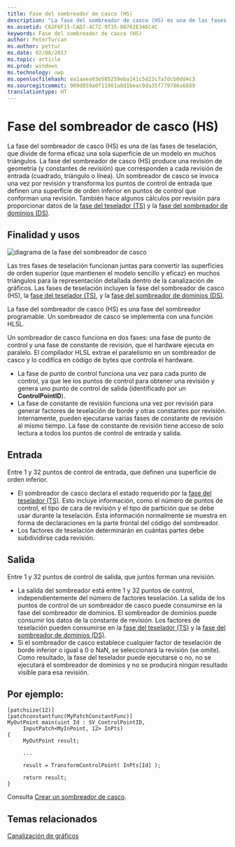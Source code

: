 ```yaml
---
title: Fase del sombreador de casco (HS)
description: "La fase del sombreador de casco (HS) es una de las fases de teselación, que divide de forma eficaz una sola superficie de un modelo en muchos triángulos."
ms.assetid: C62F6F15-CAD7-4C72-9735-00762E346C4C
keywords: Fase del sombreador de casco (HS)
author: PeterTurcan
ms.author: pettur
ms.date: 02/08/2017
ms.topic: article
ms.prod: windows
ms.technology: uwp
ms.openlocfilehash: ea1aaea93e585259eba141c5d23c7a7dcb0dd4c3
ms.sourcegitcommit: 909d859a0f11981a8d1beac0da35f779786a6889
translationtype: HT
---
```

# <a name="hull-shader-hs-stage"></a>Fase del sombreador de casco (HS)


La fase del sombreador de casco (HS) es una de las fases de teselación, que divide de forma eficaz una sola superficie de un modelo en muchos triángulos. La fase del sombreador de casco (HS) produce una revisión de geometría (y constantes de revisión) que corresponden a cada revisión de entrada (cuadrado, triángulo o línea). Un sombreador de casco se invoca una vez por revisión y transforma los puntos de control de entrada que definen una superficie de orden inferior en puntos de control que conforman una revisión. También hace algunos cálculos por revisión para proporcionar datos de la [fase del teselador (TS)](tessellator-stage--ts-.md) y la [fase del sombreador de dominios (DS)](domain-shader-stage--ds-.md).

## <a name="span-idpurposeandusesspanspan-idpurposeandusesspanspan-idpurposeandusesspanpurpose-and-uses"></a><span id="Purpose_and_uses"></span><span id="purpose_and_uses"></span><span id="PURPOSE_AND_USES"></span>Finalidad y usos


![diagrama de la fase del sombreador de casco](images/d3d11-hull-shader.png)

Las tres fases de teselación funcionan juntas para convertir las superficies de orden superior (que mantienen el modelo sencillo y eficaz) en muchos triángulos para la representación detallada dentro de la canalización de gráficos. Las fases de teselación incluyen la fase del sombreador de casco (HS), la [fase del teselador (TS)](tessellator-stage--ts-.md), y la [fase del sombreador de dominios (DS)](domain-shader-stage--ds-.md).

La fase del sombreador de casco (HS) es una fase del sombreador programable. Un sombreador de casco se implementa con una función HLSL.

Un sombreador de casco funciona en dos fases: una fase de punto de control y una fase de constante de revisión, que el hardware ejecuta en paralelo. El compilador HLSL extrae el paralelismo en un sombreador de casco y lo codifica en código de bytes que controla el hardware.

-   La fase de punto de control funciona una vez para cada punto de control, ya que lee los puntos de control para obtener una revisión y genera uno punto de control de salida (identificado por un **ControlPointID**).
-   La fase de constante de revisión funciona una vez por revisión para generar factores de teselación de borde y otras constantes por revisión. Internamente, pueden ejecutarse varias fases de constante de revisión al mismo tiempo. La fase de constante de revisión tiene acceso de solo lectura a todos los puntos de control de entrada y salida.

## <a name="span-idinputspanspan-idinputspanspan-idinputspaninput"></a><span id="Input"></span><span id="input"></span><span id="INPUT"></span>Entrada


Entre 1 y 32 puntos de control de entrada, que definen una superficie de orden inferior.

-   El sombreador de casco declara el estado requerido por la [fase del teselador (TS)](tessellator-stage--ts-.md). Esto incluye información, como el número de puntos de control, el tipo de cara de revisión y el tipo de partición que se debe usar durante la teselación. Esta información normalmente se muestra en forma de declaraciones en la parte frontal del código del sombreador.
-   Los factores de teselación determinarán en cuántas partes debe subdividirse cada revisión.

## <a name="span-idoutputspanspan-idoutputspanspan-idoutputspanoutput"></a><span id="Output"></span><span id="output"></span><span id="OUTPUT"></span>Salida


Entre 1 y 32 puntos de control de salida, que juntos forman una revisión.

-   La salida del sombreador está entre 1 y 32 puntos de control, independientemente del número de factores teselación. La salida de los puntos de control de un sombreador de casco puede consumirse en la fase del sombreador de dominios. El sombreador de dominios puede consumir los datos de la constante de revisión. Los factores de teselación pueden consumirse en la [fase del teselador (TS)](tessellator-stage--ts-.md) y la [fase del sombreador de dominios (DS)](domain-shader-stage--ds-.md).
-   Si el sombreador de casco establece cualquier factor de teselación de borde inferior o igual a 0 o NaN, se seleccionará la revisión (se omite). Como resultado, la fase del teselador puede ejecutarse o no, no se ejecutará el sombreador de dominios y no se producirá ningún resultado visible para esa revisión.

## <a name="span-idexamplespanspan-idexamplespanspan-idexamplespanexample"></a><span id="Example"></span><span id="example"></span><span id="EXAMPLE"></span>Por ejemplo:


```
[patchsize(12)]
[patchconstantfunc(MyPatchConstantFunc)]
MyOutPoint main(uint Id : SV_ControlPointID,
     InputPatch<MyInPoint, 12> InPts)
{
     MyOutPoint result;
     
     ...
     
     result = TransformControlPoint( InPts[Id] );

     return result;
}
```

Consulta [Crear un sombreador de casco](https://msdn.microsoft.com/library/windows/desktop/ff476338).

## <a name="span-idrelated-topicsspanrelated-topics"></a><span id="related-topics"></span>Temas relacionados


[Canalización de gráficos](graphics-pipeline.md)

 

 




